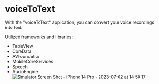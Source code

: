 # voiceToText
With the "voiceToText" application, you can convert your voice recordings into text.

Utilized frameworks and libraries:
- TableView
- CoreData
- AVFoundation
- MobileCoreServices
- Speech
- AudioEngine
![Simulator Screen Shot - iPhone 14 Pro - 2023-07-02 at 14 50 17](https://github.com/eminemrak/voiceToText/assets/65747238/44617f71-e60b-471b-bcbb-fa4557972d0d)
